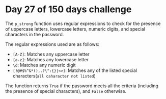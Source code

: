 # Day 27 of 150 days challenge


The `p_strong` function uses regular expressions to check for the presence of uppercase letters, lowercase letters, numeric digits, and special characters in the password. 

The regular expressions used are as follows:
- `[A-Z]`: Matches any uppercase letter
- `[a-z]`: Matches any lowercase letter
- `\d`: Matches any numeric digit
- `[!@#$%^&*(),.?\":{}|<>]`: Matches any of the listed special characters(`all caharacter not listed`)

The function returns `True` if the password meets all the criteria (including the presence of special characters), and `False` otherwise.
